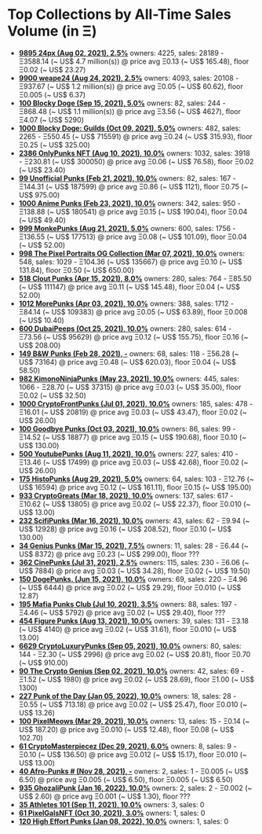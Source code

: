 # Top Collections by All-Time Sales Volume (in Ξ)

- **[9895 24px (Aug 02, 2021), 2.5%](https://opensea.io/collection/24px)**   owners: 4225,   sales:  28189   -  Ξ3588.14 (~ US$ 4.7 million(s)) @    price avg Ξ0.13 (~ US$ 165.48),   floor Ξ0.02 (~ US$ 23.27)
- **[9900 weape24 (Aug 24, 2021), 2.5%](https://opensea.io/collection/weape24)**   owners: 4093,   sales:  20108   -  Ξ937.67 (~ US$ 1.2 million(s)) @    price avg Ξ0.05 (~ US$ 60.62),   floor Ξ0.005 (~ US$ 6.37)
- **[100 Blocky Doge (Sep 15, 2021), 5.0%](https://opensea.io/collection/blockydoge)**   owners: 82,   sales:  244   -  Ξ868.48 (~ US$ 1.1 million(s)) @    price avg Ξ3.56 (~ US$ 4627),   floor Ξ4.07 (~ US$ 5290)
- **[1000 Blocky Doge: Guilds (Oct 09, 2021), 5.0%](https://opensea.io/collection/blockydogeguilds)**   owners: 482,   sales:  2265   -  Ξ550.45 (~ US$ 715591) @    price avg Ξ0.24 (~ US$ 315.93),   floor Ξ0.25 (~ US$ 325.00)
- **[2386 OnlyPunks NFT (Aug 10, 2021), 10.0%](https://opensea.io/collection/onlypunksnft)**   owners: 1032,   sales:  3918   -  Ξ230.81 (~ US$ 300050) @    price avg Ξ0.06 (~ US$ 76.58),   floor Ξ0.02 (~ US$ 23.40)
- **[99 Unofficial Punks (Feb 21, 2021), 10.0%](https://opensea.io/collection/unofficialpunks)**   owners: 82,   sales:  167   -  Ξ144.31 (~ US$ 187599) @    price avg Ξ0.86 (~ US$ 1121),   floor Ξ0.75 (~ US$ 975.00)
- **[1000 Anime Punks (Feb 23, 2021), 10.0%](https://opensea.io/collection/anime-punks)**   owners: 342,   sales:  950   -  Ξ138.88 (~ US$ 180541) @    price avg Ξ0.15 (~ US$ 190.04),   floor Ξ0.04 (~ US$ 49.40)
- **[999 MonkePunks (Aug 21, 2021), 5.0%](https://opensea.io/collection/monkepunks)**   owners: 600,   sales:  1756   -  Ξ136.55 (~ US$ 177513) @    price avg Ξ0.08 (~ US$ 101.09),   floor Ξ0.04 (~ US$ 52.00)
- **[998 The Pixel Portraits OG Collection (Mar 07, 2021), 10.0%](https://opensea.io/collection/the-pixel-portraits-og)**   owners: 548,   sales:  1029   -  Ξ104.36 (~ US$ 135667) @    price avg Ξ0.10 (~ US$ 131.84),   floor Ξ0.50 (~ US$ 650.00)
- **[518 Clout Punks (Apr 15, 2021), 8.0%](https://opensea.io/collection/clout-punks)**   owners: 280,   sales:  764   -  Ξ85.50 (~ US$ 111147) @    price avg Ξ0.11 (~ US$ 145.48),   floor Ξ0.04 (~ US$ 52.00)
- **[1012 MorePunks (Apr 03, 2021), 10.0%](https://opensea.io/collection/morepunks)**   owners: 388,   sales:  1712   -  Ξ84.14 (~ US$ 109383) @    price avg Ξ0.05 (~ US$ 63.89),   floor Ξ0.008 (~ US$ 10.40)
- **[600 DubaiPeeps (Oct 25, 2021), 10.0%](https://opensea.io/collection/dubaipeeps)**   owners: 280,   sales:  614   -  Ξ73.56 (~ US$ 95629) @    price avg Ξ0.12 (~ US$ 155.75),   floor Ξ0.16 (~ US$ 208.00)
- **[149 B&W Punks (Feb 28, 2021), -](https://opensea.io/collection/bwpunks)**   owners: 68,   sales:  118   -  Ξ56.28 (~ US$ 73164) @    price avg Ξ0.48 (~ US$ 620.03),   floor Ξ0.04 (~ US$ 58.50)
- **[982 KimonoNinjaPunks (May 23, 2021), 10.0%](https://opensea.io/collection/kimono-punks)**   owners: 445,   sales:  1066   -  Ξ28.70 (~ US$ 37315) @    price avg Ξ0.03 (~ US$ 35.00),   floor Ξ0.02 (~ US$ 32.50)
- **[1000 CryptoFrontPunks (Jul 01, 2021), 10.0%](https://opensea.io/collection/frontphunks)**   owners: 185,   sales:  478   -  Ξ16.01 (~ US$ 20819) @    price avg Ξ0.03 (~ US$ 43.47),   floor Ξ0.02 (~ US$ 26.00)
- **[100 Goodbye Punks (Oct 03, 2021), 10.0%](https://opensea.io/collection/goodbye-punks)**   owners: 86,   sales:  99   -  Ξ14.52 (~ US$ 18877) @    price avg Ξ0.15 (~ US$ 190.68),   floor Ξ0.10 (~ US$ 130.00)
- **[500 YoutubePunks (Aug 11, 2021), 10.0%](https://opensea.io/collection/youtubepunks)**   owners: 227,   sales:  410   -  Ξ13.46 (~ US$ 17499) @    price avg Ξ0.03 (~ US$ 42.68),   floor Ξ0.02 (~ US$ 26.00)
- **[175 HistoPunks (Aug 29, 2021), 5.0%](https://opensea.io/collection/histopunks)**   owners: 64,   sales:  103   -  Ξ12.76 (~ US$ 16594) @    price avg Ξ0.12 (~ US$ 161.11),   floor Ξ0.15 (~ US$ 195.00)
- **[933 CryptoGreats (Mar 18, 2021), 10.0%](https://opensea.io/collection/cryptogreats)**   owners: 137,   sales:  617   -  Ξ10.62 (~ US$ 13805) @    price avg Ξ0.02 (~ US$ 22.37),   floor Ξ0.010 (~ US$ 13.00)
- **[232 ScifiPunks (Mar 16, 2021), 10.0%](https://opensea.io/collection/scifipunks)**   owners: 43,   sales:  62   -  Ξ9.94 (~ US$ 12928) @    price avg Ξ0.16 (~ US$ 208.52),   floor Ξ0.10 (~ US$ 130.00)
- **[34 Genius Punks (Mar 15, 2021), 7.5%](https://opensea.io/collection/genius-punks)**   owners: 11,   sales:  28   -  Ξ6.44 (~ US$ 8372) @    price avg Ξ0.23 (~ US$ 299.00),   floor ???
- **[362 CinePunks (Jul 31, 2021), 2.5%](https://opensea.io/collection/cinepunkss)**   owners: 115,   sales:  230   -  Ξ6.06 (~ US$ 7884) @    price avg Ξ0.03 (~ US$ 34.28),   floor Ξ0.02 (~ US$ 19.50)
- **[150 DogePunks. (Jun 15, 2021), 10.0%](https://opensea.io/collection/dogepunks-collection)**   owners: 69,   sales:  220   -  Ξ4.96 (~ US$ 6444) @    price avg Ξ0.02 (~ US$ 29.29),   floor Ξ0.010 (~ US$ 12.87)
- **[195 Mafia Punks Club (Jul 10, 2021), 3.5%](https://opensea.io/collection/mafia-punks-club)**   owners: 88,   sales:  197   -  Ξ4.46 (~ US$ 5792) @    price avg Ξ0.02 (~ US$ 29.40),   floor ???
- **[454 Figure Punks (Aug 13, 2021), 10.0%](https://opensea.io/collection/figurepunks)**   owners: 39,   sales:  131   -  Ξ3.18 (~ US$ 4140) @    price avg Ξ0.02 (~ US$ 31.61),   floor Ξ0.010 (~ US$ 13.00)
- **[6629 CryptoLuxuryPunks (Sep 05, 2021), 10.0%](https://opensea.io/collection/cryptoluxurypunks)**   owners: 80,   sales:  144   -  Ξ2.30 (~ US$ 2996) @    price avg Ξ0.02 (~ US$ 20.81),   floor Ξ0.70 (~ US$ 910.00)
- **[90 The Crypto Genius (Sep 02, 2021), 10.0%](https://opensea.io/collection/thecryptogenius)**   owners: 42,   sales:  69   -  Ξ1.52 (~ US$ 1980) @    price avg Ξ0.02 (~ US$ 28.69),   floor Ξ1.00 (~ US$ 1300)
- **[227 Punk of the Day (Jan 05, 2022), 10.0%](https://opensea.io/collection/punkoftheday)**   owners: 18,   sales:  28   -  Ξ0.55 (~ US$ 713.18) @    price avg Ξ0.02 (~ US$ 25.47),   floor Ξ0.010 (~ US$ 13.26)
- **[100 PixelMeows (Mar 29, 2021), 10.0%](https://opensea.io/collection/pixelmeows)**   owners: 13,   sales:  15   -  Ξ0.14 (~ US$ 187.20) @    price avg Ξ0.010 (~ US$ 12.48),   floor Ξ0.08 (~ US$ 102.70)
- **[61 CryptoMasterpiecez (Dec 29, 2021), 6.0%](https://opensea.io/collection/cryptomasterpiecez)**   owners: 8,   sales:  9   -  Ξ0.10 (~ US$ 136.50) @    price avg Ξ0.012 (~ US$ 15.17),   floor Ξ0.010 (~ US$ 13.00)
- **[40 Afro-Punks # (Nov 28, 2021), -](https://opensea.io/collection/beautiful-female-punks)**   owners: 2,   sales:  1   -  Ξ0.005 (~ US$ 6.50) @    price avg Ξ0.005 (~ US$ 6.50),   floor Ξ0.005 (~ US$ 6.50)
- **[935 GhozaliPunk (Jan 16, 2022), 10.0%](https://opensea.io/collection/ghozalipunk)**   owners: 2,   sales:  2   -  Ξ0.002 (~ US$ 2.60) @    price avg Ξ0.001 (~ US$ 1.30),   floor ???
- **[35 Athletes 101 (Sep 11, 2021), 10.0%](https://opensea.io/collection/athletes-101)**   owners: 3,   sales: 0
- **[61 PixelGalsNFT (Oct 30, 2021), 3.0%](https://opensea.io/collection/pixel-gals)**   owners: 1,   sales: 0
- **[120 High Effort Punks (Jan 08, 2022), 10.0%](https://opensea.io/collection/high-effort-punks)**   owners: 1,   sales: 0
